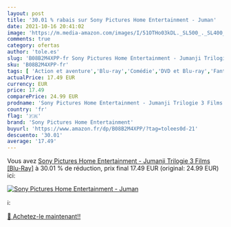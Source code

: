 ```yaml
---
layout: post
title: '30.01 % rabais sur Sony Pictures Home Entertainment - Juman'
date: 2021-10-16 20:41:02
image: 'https://m.media-amazon.com/images/I/51OTHo03kDL._SL500_._SL400_.jpg'
comments: true
category: ofertas
author: 'tole.es'
slug: 'B08B2M4XPP-fr Sony Pictures Home Entertainment - Jumanji Trilogie 3...'
sku: 'B08B2M4XPP-fr'
tags: [ 'Action et aventure','Blu-ray','Comédie','DVD et Blu-ray','Fantastique','Featured Categories','Films','sony pictures home entertainment', ]
actualPrice: 17.49 EUR
currency: EUR
price: 17.49
comparePrice: 24.99 EUR
prodname: 'Sony Pictures Home Entertainment - Jumanji Trilogie 3 Films [Blu-Ray]'
country: 'fr'
flag: '🇫🇷'
brand: 'Sony Pictures Home Entertainment'
buyurl: 'https://www.amazon.fr/dp/B08B2M4XPP/?tag=tolees0d-21'
descuento: '30.01'
average: '17.49'
---
```


Vous avez [Sony Pictures Home Entertainment - Jumanji Trilogie 3 Films [Blu-Ray]](https://www.amazon.fr/dp/B08B2M4XPP/?tag=tolees0d-21)  à  30.01 % de réduction, prix final  17.49 EUR (original: 24.99 EUR) ici:

[![Sony Pictures Home Entertainment - Juman](https://m.media-amazon.com/images/I/51OTHo03kDL._SL500_._SL400_.jpg)](https://www.amazon.fr/dp/B08B2M4XPP/?tag=tolees0d-21)

ℹ️:


[🛒 Achetez-le maintenant!!](https://www.amazon.fr/dp/B08B2M4XPP/?tag=tolees0d-21)
